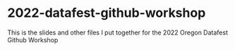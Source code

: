 # 2022-datafest-github-workshop
This is the slides and other files I put together for the 2022 Oregon Datafest Github Workshop
